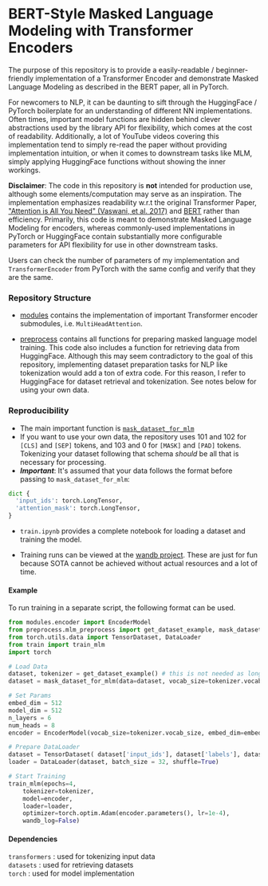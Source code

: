 # BERT-Style Masked Language Modeling with Transformer Encoders

The purpose of this repository is to provide a easily-readable / beginner-friendly implementation of a Transformer Encoder and demonstrate Masked Language Modeling as described in the BERT paper, all in PyTorch.

For newcomers to NLP, it can be daunting to sift through the HuggingFace / PyTorch boilerplate for an understanding of different NN implementations. Often times, important model functions are hidden behind clever abstractions used by the library API for flexibility, which comes at the cost of readability. Additionally, a lot of YouTube videos covering this implementation tend to simply re-read the paper without providing implementation intuition, or when it comes to downstream tasks like MLM, simply applying HuggingFace functions without showing the inner workings.

**Disclaimer**: The code in this repository is **not** intended for production use, although some elements/computation may serve as an inspiration. The implementation emphasizes readability w.r.t the original Transformer Paper, ["Attention is All You Need" (Vaswani, et al. 2017)](https://arxiv.org/abs/1706.03762) and [BERT](https://arxiv.org/abs/1810.04805) rather than efficiency. Primarily, this code is meant to demonstrate Masked Language Modeling for encoders, whereas commonly-used implementations in PyTorch or HuggingFace contain substantially more configurable parameters for API flexibility for use in other downstream tasks.

Users can check the number of parameters of my implementation and `TransformerEncoder` from PyTorch with the same config and verify that they are the same.



### Repository Structure

- [modules](https://github.com/rishub-tamirisa/language-model-impl/tree/main/modules) contains the implementation of important Transformer encoder submodules, i.e. `MultiHeadAttention`.

- [preprocess](https://github.com/rishub-tamirisa/language-model-impl/tree/main/preprocess) contains all functions for preparing masked language model training. This code also includes a function for retrieving data from HuggingFace. Although this may seem contradictory to the goal of this repository, implementing dataset preparation tasks for NLP like tokenization would add a ton of extra code. For this reason, I refer to HuggingFace for dataset retrieval and tokenization. See notes below for using your own data. 

### Reproducibility


- The main important function is [`mask_dataset_for_mlm`](https://github.com/rishub-tamirisa/transformer-mlm/blob/main/preprocess/mlm_preprocess.py) 
- If you want to use your own data, the repository uses 101 and 102 for `[CLS]` and `[SEP]` tokens, and 103 and 0 for `[MASK]` and `[PAD]` tokens. Tokenizing your dataset following that schema *should* be all that is necessary for processing. 
- ***Important***: It's assumed that your data follows the format before passing to `mask_dataset_for_mlm`:
```python
dict { 
  'input_ids': torch.LongTensor,
  'attention_mask': torch.LongTensor,
}
```

- `train.ipynb` provides a complete notebook for loading a dataset and training the model.

- Training runs can be viewed at the [wandb project](https://wandb.ai/rishubtamirisa/encoder-mlm?workspace=user-rishubtamirisa). These are just for fun because SOTA cannot be achieved without actual resources and a lot of time.

#### Example

To run training in a separate script, the following format can be used.

```python 
from modules.encoder import EncoderModel
from preprocess.mlm_preprocess import get_dataset_example, mask_dataset_for_mlm
from torch.utils.data import TensorDataset, DataLoader
from train import train_mlm
import torch

# Load Data
dataset, tokenizer = get_dataset_example() # this is not needed as long as you know your vocab_size and your data adheres to the format
dataset = mask_dataset_for_mlm(data=dataset, vocab_size=tokenizer.vocab_size)

# Set Params
embed_dim = 512
model_dim = 512
n_layers = 6
num_heads = 8
encoder = EncoderModel(vocab_size=tokenizer.vocab_size, embed_dim=embed_dim, model_dim=model_dim, n_layers=n_layers, num_heads=num_heads)

# Prepare DataLoader
dataset = TensorDataset( dataset['input_ids'], dataset['labels'], dataset['attention_mask'] )
loader = DataLoader(dataset, batch_size = 32, shuffle=True)

# Start Training
train_mlm(epochs=4, 
    tokenizer=tokenizer, 
    model=encoder, 
    loader=loader, 
    optimizer=torch.optim.Adam(encoder.parameters(), lr=1e-4),
    wandb_log=False)
```
#### Dependencies
`transformers` : used for tokenizing input data <br>
`datasets` : used for retrieving datasets <br>
`torch` : used for model implementation <br>

